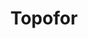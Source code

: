 ---
id: "topofor"
image: 
  src: "/src/images/topofor.png"
  alt: "topofor web"
title: "Topofor"
location: "Pontevedra, Spain"
show_title: {portfolio: true, card: false}
secondary_link: { text: "", href: ""}
year: "2023"
platform: "Wordpress"
tech: "Elementor"
url: "https://topofor.es"
description: Sitio web empresarial de topografía desarrollado para una empresa española con sede en el norte de España, en Pontevedra. 
        Explora las maravillas de la topografía, los drones y la última tecnología en el campo. El sitio se desarrolló utilizando WordPress 
        ya que no era necesario vender productos y el cliente exigía poder modificar su propio contenido y realizar cambios de diseño fácilmente. 
        Se utilizó Elementor para crear fácilmente páginas personalizadas que interactúan sin problemas con todas las plataformas y dispositivos. 
        Se utilizaron JS y CSS personalizados de manera limitada para adaptar el sitio a las necesidades del usuario.
---